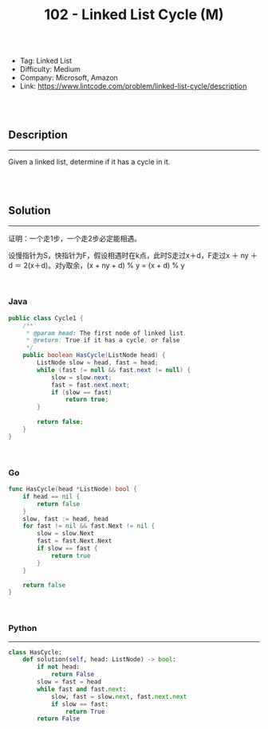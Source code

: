 # <center>102 - Linked List Cycle (M)</center> 



<br></br>

* Tag: Linked List
* Difficulty: Medium
* Company: Microsoft, Amazon
* Link: https://www.lintcode.com/problem/linked-list-cycle/description

<br></br>



## Description
----
Given a linked list, determine if it has a cycle in it.

<br></br>



## Solution
----
证明：一个走1步，一个走2步必定能相遇。

设慢指针为S，快指针为F，假设相遇时在k点，此时S走过x＋d，F走过x ＋ ny ＋ d ＝ 2(x＋d)。对y取余，(x + ny + d) % y = (x + d) % y

<br>


### Java
```java
public class Cycle1 {
	/**
     * @param head: The first node of linked list.
     * @return: True if it has a cycle, or false
     */
	public boolean HasCycle(ListNode head) {
		ListNode slow = head, fast = head;
		while (fast != null && fast.next != null) {
			slow = slow.next;
			fast = fast.next.next;
			if (slow == fast)
				return true;
		}
		
		return false;
	}
}
```

<br>


### Go
```go
func HasCycle(head *ListNode) bool {
	if head == nil {
		return false
	}
	slow, fast := head, head
	for fast != nil && fast.Next != nil {
		slow = slow.Next
		fast = fast.Next.Next
		if slow == fast {
			return true
		}
	}

	return false
}
```

<br>


### Python
----
```python
class HasCycle:
    def solution(self, head: ListNode) -> bool:
        if not head:
            return False
        slow = fast = head
        while fast and fast.next:
            slow, fast = slow.next, fast.next.next
            if slow == fast:
                return True
        return False
```